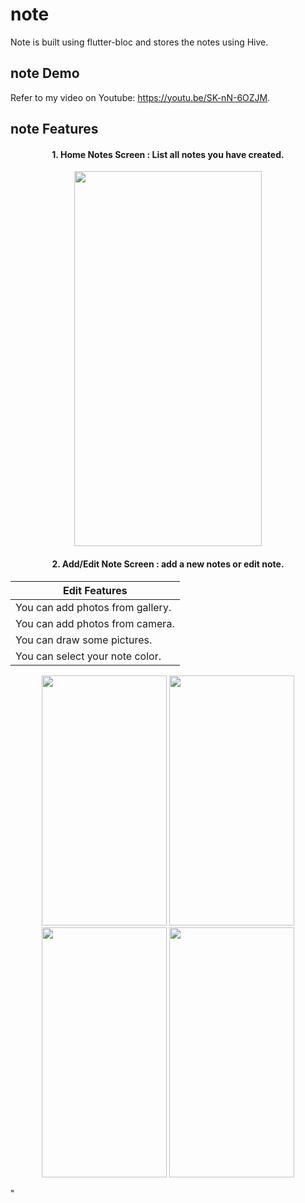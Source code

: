 # note

Note is built using flutter-bloc and stores the notes using Hive.

## note Demo
Refer to my video on Youtube: https://youtu.be/SK-nN-6OZJM.

## note Features

<h4 align="center">
1. Home Notes Screen : List all notes you have created.
</h4>

  

<p align="center">
 <img src="https://user-images.githubusercontent.com/90501505/156221523-e3241e48-edac-4a1b-a941-d26a6693a268.jpg" width="300" height="600">  
</p>

<h4 align="center">
2. Add/Edit Note Screen : add a new notes or edit note.
</h4>

<table align="center">
 <thead>
  <tr>
   <th> Edit Features </th>
  </tr>
 </thead>
 <tbody>
  <tr><td>You can add photos from gallery.</td></tr>
  <tr><td>You can add photos from camera.</td></tr>
  <tr><td>You can draw some pictures.</td></tr>
  <tr><td>You can select your note color.</td></tr>
</table>

   
<p align="center">
 <img src="https://user-images.githubusercontent.com/90501505/156223097-040ab2ee-87fc-4158-9394-83fa58dea820.jpg" width="200" height="400"> 
 <img src="https://user-images.githubusercontent.com/90501505/156224173-c6bfd92b-4c4b-43c1-ab6b-e20b843bdde6.jpg" width="200" height="400">
 <img src="https://user-images.githubusercontent.com/90501505/156228002-366cb525-fc72-4ab5-b0a9-3a2f7762c956.jpg" width="200" height="400">
 <img src="https://user-images.githubusercontent.com/90501505/156224420-1e428068-fd9d-4fdf-a0b1-e0ef3749340f.jpg" width="200" height="400">
</p>"
